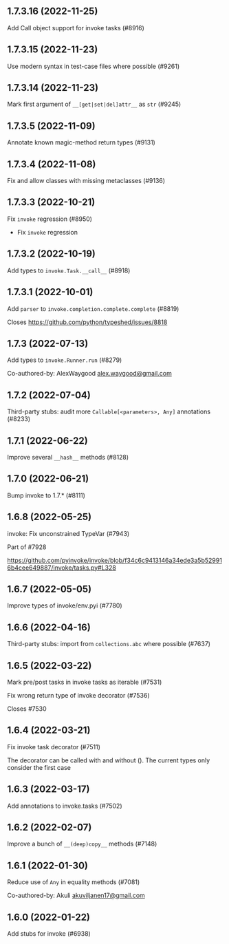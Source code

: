 ## 1.7.3.16 (2022-11-25)

Add Call object support for invoke tasks (#8916)

## 1.7.3.15 (2022-11-23)

Use modern syntax in test-case files where possible (#9261)

## 1.7.3.14 (2022-11-23)

Mark first argument of `__[get|set|del]attr__` as `str` (#9245)

## 1.7.3.5 (2022-11-09)

Annotate known magic-method return types (#9131)

## 1.7.3.4 (2022-11-08)

Fix and allow classes with missing metaclasses (#9136)

## 1.7.3.3 (2022-10-21)

Fix `invoke` regression (#8950)

* Fix `invoke` regression

## 1.7.3.2 (2022-10-19)

Add types to `invoke.Task.__call__` (#8918)

## 1.7.3.1 (2022-10-01)

Add `parser` to `invoke.completion.complete.complete` (#8819)

Closes https://github.com/python/typeshed/issues/8818

## 1.7.3 (2022-07-13)

Add types to `invoke.Runner.run` (#8279)

Co-authored-by: AlexWaygood <alex.waygood@gmail.com>

## 1.7.2 (2022-07-04)

Third-party stubs: audit more `Callable[<parameters>, Any]` annotations (#8233)

## 1.7.1 (2022-06-22)

Improve several `__hash__` methods (#8128)

## 1.7.0 (2022-06-21)

Bump invoke to 1.7.* (#8111)

## 1.6.8 (2022-05-25)

invoke: Fix unconstrained TypeVar (#7943)

Part of #7928

https://github.com/pyinvoke/invoke/blob/f34c6c9413146a34ede3a5b529916b4cee649887/invoke/tasks.py#L328

## 1.6.7 (2022-05-05)

Improve types of invoke/env.pyi (#7780)

## 1.6.6 (2022-04-16)

Third-party stubs: import from `collections.abc` where possible (#7637)

## 1.6.5 (2022-03-22)

Mark pre/post tasks in invoke tasks as iterable (#7531)

Fix wrong return type of invoke decorator (#7536)

Closes #7530

## 1.6.4 (2022-03-21)

Fix invoke task decorator (#7511)

The decorator can be called with and without (). The current types only consider the first case

## 1.6.3 (2022-03-17)

Add annotations to invoke.tasks (#7502)

## 1.6.2 (2022-02-07)

Improve a bunch of `__(deep)copy__` methods (#7148)

## 1.6.1 (2022-01-30)

Reduce use of `Any` in equality methods (#7081)

Co-authored-by: Akuli <akuviljanen17@gmail.com>

## 1.6.0 (2022-01-22)

Add stubs for invoke (#6938)

